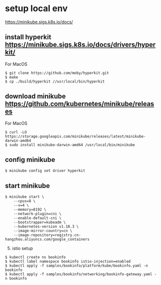 # setup local env
https://minikube.sigs.k8s.io/docs/
## install hyperkit https://minikube.sigs.k8s.io/docs/drivers/hyperkit/
For MacOS
```
$ git clone https://github.com/moby/hyperkit.git
$ make 
$ cp ./build/hyperkit //usr/local/bin/hyperkit
```
## download minikube https://github.com/kubernetes/minikube/releases
For MacOS
```
$ curl -LO https://storage.googleapis.com/minikube/releases/latest/minikube-darwin-amd64
$ sudo install minikube-darwin-amd64 /usr/local/bin/minikube
```
## config minikube
```
$ minikube config set driver hyperkit
```
## start minikube
```
$ minikube start \
    --cpus=8 \
    --v=4 \
    --memory=8192 \
    --network-plugin=cni \
    --enable-default-cni \
    --bootstrapper=kubeadm \
    --kubernetes-version v1.18.3 \
    --image-mirror-country=cn \
    --image-repository=registry.cn-hangzhou.aliyuncs.com/google_containers
```

5. istio setup

```
$ kubectl create ns bookinfo
$ kubectl label namespace bookinfo istio-injection=enabled
$ kubectl apply -f samples/bookinfo/platform/kube/bookinfo.yaml -n bookinfo
$ kubectl apply -f samples/bookinfo/networking/bookinfo-gateway.yaml -n bookinfo
```


